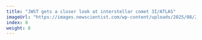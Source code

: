 ```yaml
---
title: "JWST gets a closer look at interstellar comet 3I/ATLAS"
imageUrl: "https://images.newscientist.com/wp-content/uploads/2025/08/26151540/SEI_263395590.jpg?width=788"
index: 8
weight: 8
---
```

